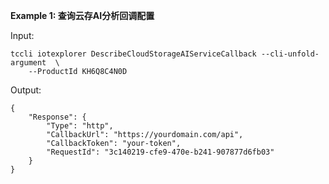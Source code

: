 **Example 1: 查询云存AI分析回调配置**



Input: 

```
tccli iotexplorer DescribeCloudStorageAIServiceCallback --cli-unfold-argument  \
    --ProductId KH6Q8C4N0D
```

Output: 
```
{
    "Response": {
        "Type": "http",
        "CallbackUrl": "https://yourdomain.com/api",
        "CallbackToken": "your-token",
        "RequestId": "3c140219-cfe9-470e-b241-907877d6fb03"
    }
}
```

